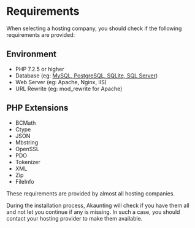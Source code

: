 Requirements
===========

When selecting a hosting company, you should check if the following requirements are provided:

Environment
-----------

* PHP 7.2.5 or higher
* Database (eg: [MySQL, PostgreSQL, SQLite, SQL Server](https://laravel.com/docs/6.x/database))
* Web Server (eg: Apache, Nginx, IIS)
* URL Rewrite (eg: mod_rewrite for Apache)

PHP Extensions
--------------
 - BCMath
 - Ctype
 - JSON
 - Mbstring
 - OpenSSL
 - PDO
 - Tokenizer
 - XML
 - Zip
 - FileInfo

These requirements are provided by almost all hosting companies.

During the installation process, Akaunting will check if you have them all and not let you continue if any is missing. In such a case, you should contact your hosting provider to make them available.
